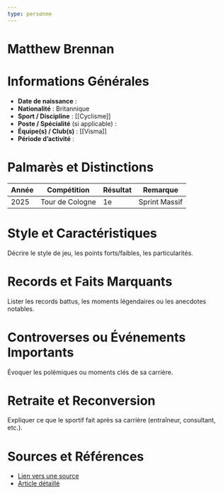 ```yaml
---
type: personne
---
```


# Matthew Brennan

# Informations Générales
- **Date de naissance** :  
- **Nationalité** :  Britannique
- **Sport / Discipline** :  [[Cyclisme]]
- **Poste / Spécialité** (si applicable) :  
- **Équipe(s) / Club(s)** :  [[Visma]] 
- **Période d’activité** :  

# Palmarès et Distinctions
| Année | Compétition     | Résultat | Remarque      |
| ----- | --------------- | -------- | ------------- |
| 2025  | Tour de Cologne | 1e       | Sprint Massif |

# Style et Caractéristiques
Décrire le style de jeu, les points forts/faibles, les particularités.

# Records et Faits Marquants
Lister les records battus, les moments légendaires ou les anecdotes notables.

# Controverses ou Événements Importants
Évoquer les polémiques ou moments clés de sa carrière.

# Retraite et Reconversion
Expliquer ce que le sportif fait après sa carrière (entraîneur, consultant, etc.).

# Sources et Références
- [Lien vers une source](#)
- [Article détaillé](#)
